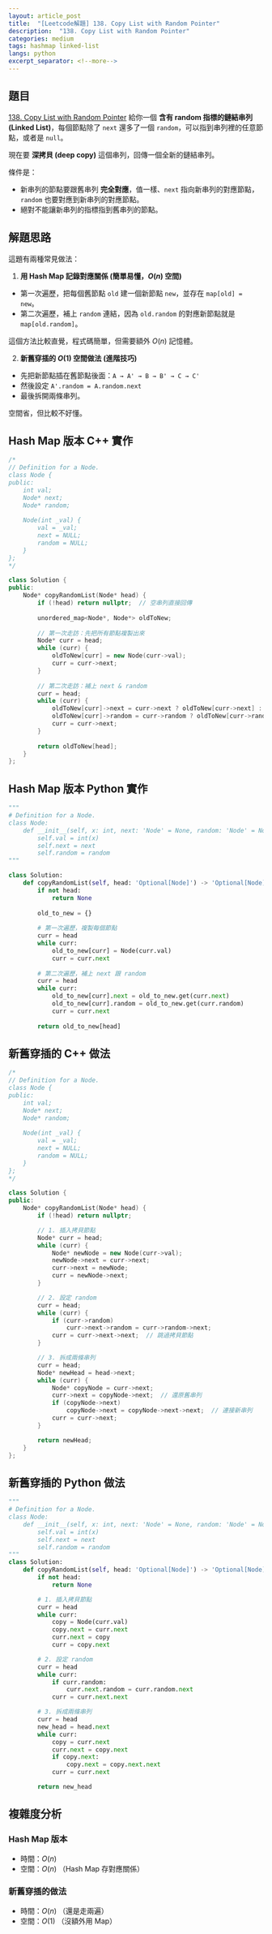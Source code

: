 ```yaml
---
layout: article_post
title:  "[Leetcode解題] 138. Copy List with Random Pointer"
description:  "138. Copy List with Random Pointer"
categories: medium
tags: hashmap linked-list
langs: python
excerpt_separator: <!--more-->
---
```


## 題目
[138. Copy List with Random Pointer](https://leetcode.com/problems/copy-list-with-random-pointer/)
給你一個 **含有 random 指標的鏈結串列 (Linked List)**，每個節點除了 `next` 還多了一個 `random`，可以指到串列裡的任意節點，或者是 `null`。

現在要 **深拷貝 (deep copy)** 這個串列，回傳一個全新的鏈結串列。

條件是：
* 新串列的節點要跟舊串列 **完全對應**，值一樣、`next` 指向新串列的對應節點，`random` 也要對應到新串列的對應節點。
* 絕對不能讓新串列的指標指到舊串列的節點。


## 解題思路

這題有兩種常見做法：

1. **用 Hash Map 記錄對應關係 (簡單易懂，$O(n)$ 空間)**

* 第一次遍歷，把每個舊節點 `old` 建一個新節點 `new`，並存在 `map[old] = new`。
* 第二次遍歷，補上 `random` 連結，因為 `old.random` 的對應新節點就是 `map[old.random]`。

這個方法比較直覺，程式碼簡單，但需要額外 $O(n)$ 記憶體。

2. **新舊穿插的 $O(1)$ 空間做法 (進階技巧)**

* 先把新節點插在舊節點後面：`A → A' → B → B' → C → C'`
* 然後設定 `A'.random = A.random.next`
* 最後拆開兩條串列。

空間省，但比較不好懂。


## **Hash Map 版本** C++ 實作
```cpp
/*
// Definition for a Node.
class Node {
public:
    int val;
    Node* next;
    Node* random;
    
    Node(int _val) {
        val = _val;
        next = NULL;
        random = NULL;
    }
};
*/

class Solution {
public:
    Node* copyRandomList(Node* head) {
        if (!head) return nullptr;  // 空串列直接回傳
        
        unordered_map<Node*, Node*> oldToNew;
        
        // 第一次走訪：先把所有節點複製出來
        Node* curr = head;
        while (curr) {
            oldToNew[curr] = new Node(curr->val);
            curr = curr->next;
        }
        
        // 第二次走訪：補上 next & random
        curr = head;
        while (curr) {
            oldToNew[curr]->next = curr->next ? oldToNew[curr->next] : nullptr;
            oldToNew[curr]->random = curr->random ? oldToNew[curr->random] : nullptr;
            curr = curr->next;
        }
        
        return oldToNew[head];
    }
};
```


## **Hash Map 版本** Python 實作
```python
"""
# Definition for a Node.
class Node:
    def __init__(self, x: int, next: 'Node' = None, random: 'Node' = None):
        self.val = int(x)
        self.next = next
        self.random = random
"""

class Solution:
    def copyRandomList(self, head: 'Optional[Node]') -> 'Optional[Node]':
        if not head:
            return None
        
        old_to_new = {}
        
        # 第一次遍歷，複製每個節點
        curr = head
        while curr:
            old_to_new[curr] = Node(curr.val)
            curr = curr.next
        
        # 第二次遍歷，補上 next 跟 random
        curr = head
        while curr:
            old_to_new[curr].next = old_to_new.get(curr.next)
            old_to_new[curr].random = old_to_new.get(curr.random)
            curr = curr.next
        
        return old_to_new[head]
```


## 新舊穿插的 C++ 做法

```cpp
/*
// Definition for a Node.
class Node {
public:
    int val;
    Node* next;
    Node* random;
    
    Node(int _val) {
        val = _val;
        next = NULL;
        random = NULL;
    }
};
*/

class Solution {
public:
    Node* copyRandomList(Node* head) {
        if (!head) return nullptr;

        // 1. 插入拷貝節點
        Node* curr = head;
        while (curr) {
            Node* newNode = new Node(curr->val);
            newNode->next = curr->next;
            curr->next = newNode;
            curr = newNode->next;
        }

        // 2. 設定 random
        curr = head;
        while (curr) {
            if (curr->random)
                curr->next->random = curr->random->next;
            curr = curr->next->next;  // 跳過拷貝節點
        }

        // 3. 拆成兩條串列
        curr = head;
        Node* newHead = head->next;
        while (curr) {
            Node* copyNode = curr->next;
            curr->next = copyNode->next;  // 還原舊串列
            if (copyNode->next)
                copyNode->next = copyNode->next->next;  // 連接新串列
            curr = curr->next;
        }

        return newHead;
    }
};
```

## 新舊穿插的 Python 做法
```python
"""
# Definition for a Node.
class Node:
    def __init__(self, x: int, next: 'Node' = None, random: 'Node' = None):
        self.val = int(x)
        self.next = next
        self.random = random
"""
class Solution:
    def copyRandomList(self, head: 'Optional[Node]') -> 'Optional[Node]':
        if not head:
            return None

        # 1. 插入拷貝節點
        curr = head
        while curr:
            copy = Node(curr.val)
            copy.next = curr.next
            curr.next = copy
            curr = copy.next

        # 2. 設定 random
        curr = head
        while curr:
            if curr.random:
                curr.next.random = curr.random.next
            curr = curr.next.next

        # 3. 拆成兩條串列
        curr = head
        new_head = head.next
        while curr:
            copy = curr.next
            curr.next = copy.next
            if copy.next:
                copy.next = copy.next.next
            curr = curr.next

        return new_head
```

## 複雜度分析

### Hash Map 版本
* 時間：$O(n)$
* 空間：$O(n)$ （Hash Map 存對應關係）

### 新舊穿插的做法
* 時間：$O(n)$ （還是走兩遍）
* 空間：$O(1)$ （沒額外用 Map）
